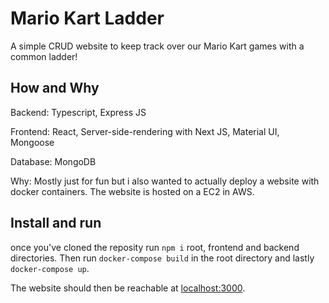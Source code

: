 # Mario Kart Ladder

A simple CRUD website to keep track over our Mario Kart games with a common ladder!

## How and Why 
Backend: Typescript, Express JS

Frontend: React, Server-side-rendering with Next JS, Material UI, Mongoose

Database: MongoDB

Why: Mostly just for fun but i also wanted to actually deploy a website with docker containers. The website is hosted on a EC2 in AWS.

## Install and run
once you've cloned the reposity run `npm i` root, frontend and backend directories. 
Then run `docker-compose build` in the root directory and lastly `docker-compose up`.

The website should then be reachable at [localhost:3000](http://localhost:3000).


